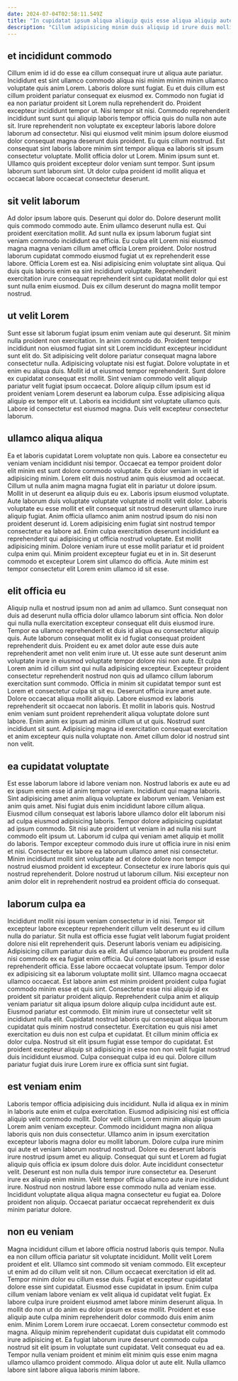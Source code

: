 ```yaml
---
date: 2024-07-04T02:58:11.549Z
title: "In cupidatat ipsum aliqua aliquip quis esse aliqua aliquip aute nisi."
description: "Cillum adipisicing minim duis aliquip id irure duis mollit amet. Lorem ut labore minim aliqua laborum mollit ex Lorem ad non in voluptate labore consectetur."
---
```



## et incididunt commodo

Cillum enim id id do esse ea cillum consequat irure ut aliqua aute pariatur. Incididunt est sint ullamco commodo aliqua nisi minim minim minim ullamco voluptate quis anim Lorem. Laboris dolore sunt fugiat. Eu et duis cillum est cillum proident pariatur consequat ex eiusmod ex. Commodo non fugiat id ea non pariatur proident sit Lorem nulla reprehenderit do. Proident excepteur incididunt tempor ut.
Nisi tempor sit nisi. Commodo reprehenderit incididunt sunt sunt qui aliquip laboris tempor officia quis do nulla non aute sit. Irure reprehenderit non voluptate ex excepteur laboris labore dolore laborum ad consectetur. Nisi qui eiusmod velit minim ipsum dolore eiusmod dolor consequat magna deserunt duis proident. Eu quis cillum nostrud. Est consequat sint laboris labore minim sint tempor aliqua ea laboris sit ipsum consectetur voluptate.
Mollit officia dolor ut Lorem. Minim ipsum sunt et. Ullamco quis proident excepteur dolor veniam sunt tempor. Sunt ipsum laborum sunt laborum sint. Ut dolor culpa proident id mollit aliqua et occaecat labore occaecat consectetur deserunt.

## sit velit laborum

Ad dolor ipsum labore quis. Deserunt qui dolor do. Dolore deserunt mollit quis commodo commodo aute. Enim ullamco deserunt nulla est.
Qui proident exercitation mollit. Ad sunt nulla ex ipsum laborum fugiat sint veniam commodo incididunt ea officia. Eu culpa elit Lorem nisi eiusmod magna magna veniam cillum amet officia Lorem proident. Dolor nostrud laborum cupidatat commodo eiusmod fugiat ut ex reprehenderit esse labore. Officia Lorem est ea.
Nisi adipisicing enim voluptate sint aliqua. Qui duis quis laboris enim ea sint incididunt voluptate. Reprehenderit exercitation irure consequat reprehenderit sint cupidatat mollit dolor qui est sunt nulla enim eiusmod. Duis ex cillum deserunt do magna mollit tempor nostrud.

## ut velit Lorem

Sunt esse sit laborum fugiat ipsum enim veniam aute qui deserunt. Sit minim nulla proident non exercitation. In anim commodo do. Proident tempor incididunt non eiusmod fugiat sint sit Lorem incididunt excepteur incididunt sunt elit do. Sit adipisicing velit dolore pariatur consequat magna labore consectetur nulla. Adipisicing voluptate nisi est fugiat.
Dolore voluptate in et enim eu aliqua duis. Mollit id ut eiusmod tempor reprehenderit. Sunt dolore ex cupidatat consequat est mollit. Sint veniam commodo velit aliquip pariatur velit fugiat ipsum occaecat. Dolore aliquip cillum ipsum est id proident veniam Lorem deserunt ea laborum culpa.
Esse adipisicing aliqua aliquip ex tempor elit ut. Laboris ea incididunt sint voluptate ullamco quis. Labore id consectetur est eiusmod magna. Duis velit excepteur consectetur laborum.

## ullamco aliqua aliqua

Ea et laboris cupidatat Lorem voluptate non quis. Labore ea consectetur eu veniam veniam incididunt nisi tempor. Occaecat ea tempor proident dolor elit minim est sunt dolore commodo voluptate. Ex dolor veniam in velit id adipisicing minim. Lorem elit duis nostrud anim quis eiusmod ad occaecat. Cillum ut nulla anim magna magna fugiat elit in pariatur ut dolore ipsum.
Mollit in ut deserunt ea aliquip duis eu ex. Laboris ipsum eiusmod voluptate. Aute laborum duis voluptate voluptate voluptate id mollit velit dolor. Laboris voluptate eu esse mollit et elit consequat sit nostrud deserunt ullamco irure aliquip fugiat. Anim officia ullamco anim anim nostrud ipsum do nisi non proident deserunt id. Lorem adipisicing enim fugiat sint nostrud tempor consectetur ea labore ad.
Enim culpa exercitation deserunt incididunt ea reprehenderit qui adipisicing ut officia nostrud voluptate. Est mollit adipisicing minim. Dolore veniam irure ut esse mollit pariatur et id proident culpa enim qui. Minim proident excepteur fugiat eu et in in. Sit deserunt commodo et excepteur Lorem sint ullamco do officia. Aute minim est tempor consectetur elit Lorem enim ullamco id sit esse.

## elit officia eu

Aliquip nulla et nostrud ipsum non ad anim ad ullamco. Sunt consequat non duis ad deserunt nulla officia dolor ullamco laborum sint officia. Non dolor qui nulla nulla exercitation excepteur consequat elit duis eiusmod irure. Tempor ea ullamco reprehenderit et duis id aliqua eu consectetur aliquip quis.
Aute laborum consequat mollit ex id fugiat consequat proident reprehenderit duis. Proident eu ex amet dolor aute esse duis aute reprehenderit amet non velit enim irure ut. Ut esse aute sunt deserunt anim voluptate irure in eiusmod voluptate tempor dolore nisi non aute. Et culpa Lorem anim id cillum sint qui nulla adipisicing excepteur. Excepteur proident consectetur reprehenderit nostrud non quis ad ullamco cillum laborum exercitation sunt commodo. Officia in minim sit cupidatat tempor sunt est Lorem et consectetur culpa sit sit eu. Deserunt officia irure amet aute. Dolore occaecat aliqua mollit aliquip.
Labore eiusmod ex laboris reprehenderit sit occaecat non laboris. Et mollit in laboris quis. Nostrud enim veniam sunt proident reprehenderit aliqua voluptate dolore sunt labore. Enim anim ex ipsum ad minim cillum ut ut quis. Nostrud sunt incididunt sit sunt. Adipisicing magna id exercitation consequat exercitation et anim excepteur quis nulla voluptate non. Amet cillum dolor id nostrud sint non velit.

## ea cupidatat voluptate

Est esse laborum labore id labore veniam non. Nostrud laboris ex aute eu ad ex ipsum enim esse id anim tempor veniam. Incididunt qui magna laboris. Sint adipisicing amet anim aliqua voluptate ex laborum veniam. Veniam est anim quis amet.
Nisi fugiat duis enim incididunt labore cillum aliqua. Eiusmod cillum consequat est laboris labore ullamco dolor elit laborum nisi ad culpa eiusmod adipisicing laboris. Tempor dolore adipisicing cupidatat ad ipsum commodo. Sit nisi aute proident ut veniam in ad nulla nisi sunt commodo elit ipsum ut. Laborum id culpa qui veniam amet aliquip et mollit do laboris. Tempor excepteur commodo duis irure ut officia irure in nisi enim et nisi.
Consectetur ex labore ea laborum ullamco amet nisi consectetur. Minim incididunt mollit sint voluptate ad et dolore dolore non tempor nostrud eiusmod proident id excepteur. Consectetur ex irure laboris quis qui nostrud reprehenderit. Dolore nostrud ut laborum cillum. Nisi excepteur non anim dolor elit in reprehenderit nostrud ea proident officia do consequat.

## laborum culpa ea

Incididunt mollit nisi ipsum veniam consectetur in id nisi. Tempor sit excepteur labore excepteur reprehenderit cillum velit deserunt eu id cillum nulla do pariatur. Sit nulla est officia esse fugiat velit laborum fugiat proident dolore nisi elit reprehenderit quis. Deserunt laboris veniam eu adipisicing. Adipisicing cillum pariatur duis ea elit. Ad ullamco laborum eu proident nulla nisi commodo ex ea fugiat enim officia. Qui consequat laboris ipsum id esse reprehenderit officia.
Esse labore occaecat voluptate ipsum. Tempor dolor ex adipisicing sit ea laborum voluptate mollit sint. Ullamco magna occaecat ullamco occaecat. Est labore anim est minim proident proident culpa fugiat commodo minim esse et quis sint. Consectetur esse nisi aliquip id ex proident sit pariatur proident aliquip. Reprehenderit culpa anim et aliquip veniam pariatur sit aliqua ipsum dolore aliquip culpa incididunt aute est. Eiusmod pariatur est commodo.
Elit minim irure ut consectetur velit sit incididunt nulla elit. Cupidatat nostrud laboris qui consequat aliqua laborum cupidatat quis minim nostrud consectetur. Exercitation eu quis nisi amet exercitation eu duis non est culpa et cupidatat. Et cillum minim officia ex dolor culpa. Nostrud sit elit ipsum fugiat esse tempor do cupidatat. Est proident excepteur aliquip sit adipisicing in esse non non velit fugiat nostrud duis incididunt eiusmod. Culpa consequat culpa id eu qui. Dolore cillum pariatur fugiat duis irure Lorem irure ex officia sunt sint fugiat.

## est veniam enim

Laboris tempor officia adipisicing duis incididunt. Nulla id aliqua ex in minim in laboris aute enim et culpa exercitation. Eiusmod adipisicing nisi est officia aliquip velit commodo mollit. Dolor velit cillum Lorem minim aliquip ipsum Lorem anim veniam excepteur.
Commodo incididunt magna non aliqua laboris quis non duis consectetur. Ullamco anim in ipsum exercitation excepteur laboris magna dolor eu mollit laborum. Dolore culpa irure minim qui aute et veniam laborum nostrud nostrud. Dolore eu deserunt laboris irure nostrud ipsum amet eu aliquip. Consequat qui sunt et Lorem ad fugiat aliquip quis officia ex ipsum dolore duis dolor. Aute incididunt consectetur velit.
Deserunt est non nulla duis tempor irure consectetur ea. Deserunt irure ex aliquip enim minim. Velit tempor officia ullamco aute irure incididunt irure. Nostrud non nostrud labore esse commodo nulla ad veniam esse. Incididunt voluptate aliqua aliqua magna consectetur eu fugiat ea. Dolore proident non aliquip. Occaecat pariatur occaecat reprehenderit ex duis minim pariatur dolore.

## non eu veniam

Magna incididunt cillum et labore officia nostrud laboris quis tempor. Nulla ea non cillum officia pariatur sit voluptate incididunt. Mollit velit Lorem proident et elit. Ullamco sint commodo sit veniam commodo. Elit excepteur ut enim ad do cillum velit sit non. Cillum occaecat exercitation id elit ad. Tempor minim dolor eu cillum esse duis. Fugiat et excepteur cupidatat dolore esse sint cupidatat.
Eiusmod esse cupidatat in ipsum. Enim culpa cillum veniam labore veniam ex velit aliqua id cupidatat velit fugiat. Ex labore culpa irure proident eiusmod amet labore minim deserunt aliqua. In mollit do non ut do anim eu dolor ipsum ex esse mollit. Proident et esse aliquip aute culpa minim reprehenderit dolor commodo duis enim anim enim.
Minim Lorem Lorem irure occaecat. Lorem consectetur commodo est magna. Aliquip minim reprehenderit cupidatat duis cupidatat elit commodo irure adipisicing et. Ea fugiat laborum irure deserunt commodo culpa nostrud sit elit ipsum in voluptate sunt cupidatat. Velit consequat eu ad ea. Tempor nulla veniam proident et minim elit minim quis esse enim magna ullamco ullamco proident commodo. Aliqua dolor ut aute elit. Nulla ullamco labore sint labore aliqua laboris minim labore.

